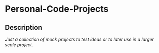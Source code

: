 # Personal-Code-Projects

## Description
*Just a collection of mock projects to test ideas or to later use in a larger scale project.*
